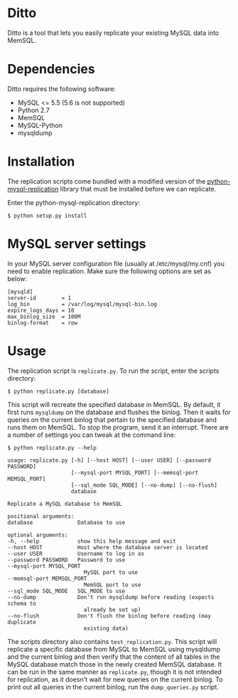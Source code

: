 Ditto
============================================

Ditto is a tool that lets you easily replicate your existing MySQL data into
MemSQL.

Dependencies
============
Ditto requires the following software:

* MySQL &lt;= 5.5 (5.6 is not supported)
* Python 2.7
* MemSQL
* MySQL-Python
* mysqldump


Installation
=============

The replication scripts come bundled with a modified version of the
[python-mysql-replication](https://github.com/noplay/python-mysql-replication)
library that must be installed before we can replicate.

Enter the python-mysql-replication directory:

    $ python setup.py install 

MySQL server settings
=========================

In your MySQL server configuration file (usually at /etc/mysql/my.cnf) you need
to enable replication. Make sure the following options are set as below:

    [mysqld]
    server-id		 = 1
    log_bin			 = /var/log/mysql/mysql-bin.log
    expire_logs_days = 10
    max_binlog_size  = 100M
    binlog-format    = row

Usage
=====

The replication script is ``replicate.py``. To run the script,
enter the scripts directory:
    
    $ python replicate.py [database]

This script will recreate the specified database in MemSQL. By default, it
first runs ``mysqldump`` on the database and flushes the binlog. Then it waits
for queries on the current binlog that pertain to the specified database and
runs them on MemSQL. To stop the program, send it an interrupt. There are a
number of settings you can tweak at the command line:

    $ python replicate.py --help

    usage: replicate.py [-h] [--host HOST] [--user USER] [--password PASSWORD]
                        [--mysql-port MYSQL_PORT] [--memsql-port MEMSQL_PORT]
                        [--sql_mode SQL_MODE] [--no-dump] [--no-flush]
                        database

    Replicate a MySQL database to MemSQL

    positional arguments:
    database              Database to use

    optional arguments:
    -h, --help            show this help message and exit
    --host HOST           Host where the database server is located
    --user USER           Username to log in as
    --password PASSWORD   Password to use
    --mysql-port MYSQL_PORT
                            MySQL port to use
    --memsql-port MEMSQL_PORT
                            MemSQL port to use
    --sql_mode SQL_MODE   SQL_MODE to use
    --no-dump             Don't run mysqldump before reading (expects schema to
                            already be set up)
    --no-flush            Don't flush the binlog before reading (may duplicate
                            existing data)

The scripts directory also contains ``test_replication.py``. This script will
replicate a specific database from MySQL to MemSQL using mysqldump and the
current binlog and then verify that the content of all tables in the MySQL
database match those in the newly created MemSQL database. It can be run in the
same manner as ``replicate.py``, though it is not intended for replication, as
it doesn't wait for new queries on the current binlog. To print out all queries
in the current binlog, run the ``dump_queries.py`` script.
